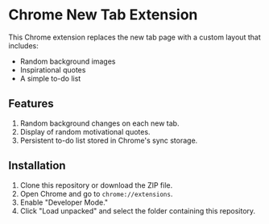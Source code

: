 # Chrome New Tab Extension

This Chrome extension replaces the new tab page with a custom layout that includes:
- Random background images
- Inspirational quotes
- A simple to-do list

## Features
1. Random background changes on each new tab.
2. Display of random motivational quotes.
3. Persistent to-do list stored in Chrome's sync storage.

## Installation
1. Clone this repository or download the ZIP file.
2. Open Chrome and go to `chrome://extensions`.
3. Enable "Developer Mode."
4. Click "Load unpacked" and select the folder containing this repository.
